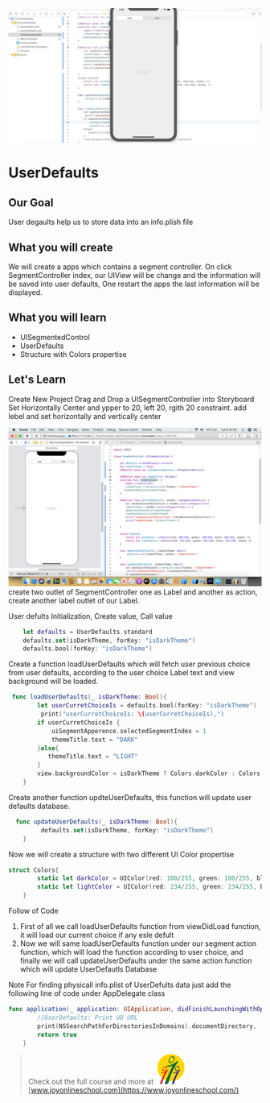 
![iOS Apps | Maruf](Documentation/cover.gif)

# UserDefaults

## Our Goal

User degaults help us to store data into an info.plish file
## What you will create

We will create a apps which contains a segment controller. On click SegmentController index, our UIView will be change and the information will be saved into user defaults, One restart the apps the last information will be displayed.
## What you will learn

* UISegmentedControl
* UserDefaults
* Structure with Colors propertise 


## Let's Learn

Create New Project
Drag and Drop a UISegmentController into Storyboard
Set Horizontally Center and ypper to 20, left 20, rgith 20 constraint. add lebel and set horizontally and vertically center

![Overall](Documentation/userdefaults.png)
create two outlet of SegmentController one as Label and another as action, create another label outlet of our Label.

User defults
Initialization, Create value, Call value

```swift
    let defaults = UserDefaults.standard
    defaults.set(isDarkTheme, forKey: "isDarkTheme")
    defaults.bool(forKey: "isDarkTheme")
```

Create a function loadUserDefaults which will fetch user previous choice from user defaults, according to the user choice Label text and view background will be loaded.

```swift
 func loadUserDefaults(_ isDarkTheme: Bool){
        let userCurretChoiceIs = defaults.bool(forKey: "isDarkTheme")
         print("userCurretChoiceIs: \(userCurretChoiceIs),")
        if userCurretChoiceIs {
            uiSegmentApperence.selectedSegmentIndex = 1
            themeTitle.text = "DARK"
        }else{
           themeTitle.text = "LIGHT"
        }
        view.backgroundColor = isDarkTheme ? Colors.darkColor : Colors.lightColor
    }
```
    
Create another function updteUserDefaults, this function will update user defaults database.

```swift
  func updateUserDefaults(_ isDarkTheme: Bool){
         defaults.set(isDarkTheme, forKey: "isDarkTheme")
    }
```
  
Now we will create a structure with two different UI Color propertise

```swift
struct Colors{
        static let darkColor = UIColor(red: 100/255, green: 100/255, blue: 100/255, alpha: 1)
        static let lightColor = UIColor(red: 234/255, green: 234/255, blue: 234/255, alpha: 1)
    }
```  

Follow of Code

1. First of all we call loadUserDefaults function from viewDidLoad function, it will load our current choice if any esle defult
2. Now we will same loadUserDefaults function under our segment action function, which will load the function according to user choice, and finally we will call updateUserDefaults under the same action function which will update UserDefautls Database

Note
For finding physicall info.plist of UserDefults data just add the following line of code under AppDelegate class

```swift
func application(_ application: UIApplication, didFinishLaunchingWithOptions launchOptions: [UIApplication.LaunchOptionsKey: Any]?) -> Bool {
        //UserDefaults: Print UD URL
        print(NSSearchPathForDirectoriesInDomains(.documentDirectory, .userDomainMask, true).last! as String)
        return true
    }   
```

>Check out the full course and more at 
![Joy](Documentation/joy60.png)
[www.joyonlineschool.com](https://www.joyonlineschool.com/)




